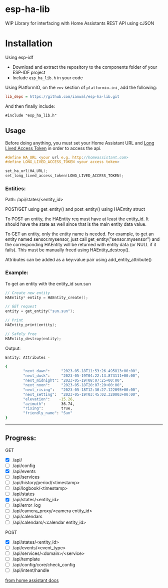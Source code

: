 # esp-ha-lib
WIP Library for interfacing with Home Assistants REST API using cJSON



# Installation

Using esp-idf
 - Download and extract the repository to the components folder of your ESP-IDF project
 - Include `esp_ha_lib.h` in your code


Using PlatformIO, on the `env` section of `platformio.ini`,  add the following:
```ini
lib_deps = https://github.com/ianwal/esp-ha-lib.git
```

And then finally include:

```#include "esp_ha_lib.h"```


## Usage

Before doing anything, you must set your Home Assistant URL and [Long Lived Access Token](https://developers.home-assistant.io/docs/auth_api/#long-lived-access-token) in order to access the api.

```c
#define HA_URL <your url e.g. http://homeassistant.com>
#define LONG_LIVED_ACCESS_TOKEN <your access token>

set_ha_url(HA_URL);
set_long_lived_access_token(LONG_LIVED_ACCESS_TOKEN);
```

### Entities:

Path: /api/states/<entity_id>

POST/GET using get_entity() and post_entity() using HAEntity struct

To POST an entity, the HAEntity req must have at least the entity_id. It should have the state as well since that is the main entity data value. 

To GET an entity, only the entity name is needed. For example, to get an entity named sensor.mysensor, just call get_entity("sensor.mysensor") and the corresponding HAEntity will be returned with entity data (or NULL if it fails). This must be manually freed using HAEntity_destroy().

Attributes can be added as a key:value pair using add_entity_attribute()

### Example:
To get an entity with the entity_id sun.sun

```c
// Create new entity
HAEntity* entity = HAEntity_create();

// GET request
entity = get_entity("sun.sun");

// Print
HAEntity_print(entity);

// Safely free
HAEntity_destroy(entity);
```

Output:

```sh
Entity: Attributes -

{
        "next_dawn":     "2023-05-18T11:53:26.495813+00:00",
        "next_dusk":     "2023-05-19T04:22:13.873111+00:00",
        "next_midnight": "2023-05-19T08:07:25+00:00",
        "next_noon":     "2023-05-18T20:07:20+00:00",
        "next_rising":   "2023-05-18T12:30:27.122095+00:00",
        "next_setting":  "2023-05-19T03:45:02.320003+00:00",
        "elevation":    -15.26,
        "azimuth":       36.74,
        "rising":        true,
        "friendly_name": "Sun"
}
```

---

## Progress:

GET
- [x] /api/
- [ ] /api/config
- [x] /api/events
- [ ] /api/services
- [ ] /api/history/period/\<timestamp\>
- [ ] /api/logbook/\<timestamp\>
- [ ] /api/states
- [x] /api/states/\<entity_id\>
- [ ] /api/error_log
- [ ] /api/camera_proxy/\<camera entity_id\>
- [ ] /api/calendars
- [ ] /api/calendars/\<calendar entity_id\>

POST
- [x] /api/states/\<entity_id\>
- [ ] /api/events/\<event_type\>
- [ ] /api/services/\<domain\>/\<service\>
- [ ] /api/template
- [ ] /api/config/core/check_config
- [ ] /api/intent/handle

[from home assistant docs](https://developers.home-assistant.io/docs/api/rest/)

